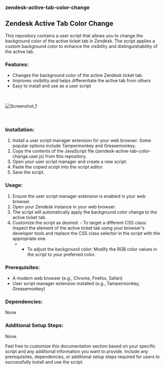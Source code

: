 ### zendesk-active-tab-color-change
## Zendesk Active Tab Color Change

This repository contains a user script that allows you to change the background color of the active ticket tab in Zendesk. The script applies a custom background color to enhance the visibility and distinguishability of the active tab.

### **Features:**
- Changes the background color of the active Zendesk ticket tab
- Improves visibility and helps differentiate the active tab from others
- Easy to install and use as a user script
  <br><br><br>

![Screenshot_1](https://github.com/Z0ck0/zendesk-active-tab-color-change/assets/132205377/8b8d5991-ed9a-4039-a313-be66f37bb822) <br><br><br>   

### **Installation:**
1. Install a user script manager extension for your web browser. Some popular options include Tampermonkey and Greasemonkey.
2. Copy the contents of the JavaScript file (zendesk-active-tab-color-change.user.js) from this repository.
3. Open your user script manager and create a new script.
4. Paste the copied script into the script editor.
5. Save the script.
    
### **Usage:**
1. Ensure the user script manager extension is enabled in your web browser.
2. Open your Zendesk instance in your web browser.
3. The script will automatically apply the background color change to the active ticket tab.
4. Customize the script as desired: 
       - To target a different CSS class: Inspect the element of the active ticket tab using your browser's developer tools and replace the CSS class selector in the script with the appropriate one.
   -   - To adjust the background color: Modify the RGB color values in the script to your preferred color.

### **Prerequisites:**
- A modern web browser (e.g., Chrome, Firefox, Safari)
- User script manager extension installed (e.g., Tampermonkey, Greasemonkey)

### **Dependencies:**
None

### **Additional Setup Steps:**
None.

Feel free to customize this documentation section based on your specific script and any additional information you want to provide. Include any prerequisites, dependencies, or additional setup steps required for users to successfully install and use the script.

